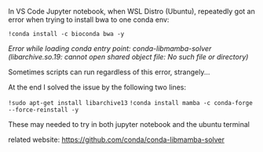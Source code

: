 In VS Code Jupyter notebook, when WSL Distro (Ubuntu), repeatedly got an error when trying to install bwa to one conda env:

`!conda install -c bioconda bwa -y`

_Error while loading conda entry point: conda-libmamba-solver (libarchive.so.19: cannot open shared object file: No such file or directory)_

Sometimes scripts can run regardless of this error, strangely...

At the end I solved the issue by the following two lines:

`!sudo apt-get install libarchive13`
`!conda install mamba -c conda-forge --force-reinstall -y`

These may needed to try in both jupyter notebook and the ubuntu terminal

related website: https://github.com/conda/conda-libmamba-solver
